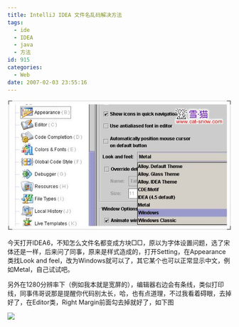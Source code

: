 ```yaml
---
title: IntelliJ IDEA 文件名乱码解决方法
tags:
  - ide
  - IDEA
  - java
  - 方法
id: 915
categories:
  - Web
date: 2007-02-03 23:55:16
---
```


![](/images/2007/02/03_200702040012440565_12745.jpg)

今天打开IDEA6，不知怎么文件名都变成方块□□，原以为字体设置问题，选了宋体还是一样，后来问了同事，原来是样式造成的，打开Setting，在Appearance类找Look and feel，改为Windows就可以了，其它某个也可以正常显示中文，例如Metal，自己试试吧。

另外在1280分辨率下（例如我本就是宽屏的），编辑器右边会有条线，类似打印线，同事伟哥说那是提醒你代码别太长，哈，也有点道理，不过我看着碍眼，去掉好了，在Editor类，Right Margin前面勾去掉就好了，如下图

![](/blog/upload/2007/2/200702040012507244.jpg)